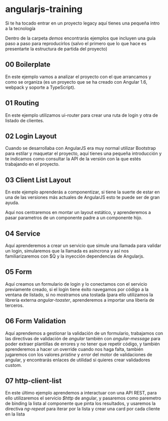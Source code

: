 # angularjs-training

Si te ha tocado entrar en un proyecto legacy aquí tienes una pequeña intro a la tecnología

Dentro de la carpeta _demos_ encontrarás ejemplos que incluyen una guía paso a paso para reproducirlos (salvo el primero que lo que hace es presentarte la estructura de partida del proyecto)

## 00 Boilerplate

En este ejemplo vamos a analizar el proyecto con el que arrancamos y como se organiza (es un proyecto que se ha creado con Angular 1.6, webpack y soporte a TypeScript).

## 01 Routing

En este ejemplo utilizamos ui-router para crear una ruta de login y otra de listado de clientes.

## 02 Login Layout

Cuando se desarrollaba con AngularJS era muy normal utilizar Bootstrap para estilar y maquetar el proyecto, aquí tienes una pequeña introducción y te indicamos como consultar la API de la versión con la que estés trabajando en el proyecto.

## 03 Client List Layout

En este ejemplo aprenderás a componentizar, si tiene la suerte de estar en una de las versiones más actuales de AngularJS esto te puede ser de gran ayuda.

Aquí nos centraremos en montar un layout estático, y aprenderemos a pasar parametros de un componente padre a un componente hijo.

## 04 Service

Aquí aprenderemos a crear un servicio que simule una llamada para validar un login, simularemos que la llamada es asíncrona y así nos familiarizaremos con $Q y la inyección dependencias de Angularjs.

## 05 Form

Aquí creamos un formulario de login y lo conectamos con el servicio previamente creado, si el login tiene éxito navegamos por código a la ventana de listado, si no mostramos una tostada (para ello utilizamos la librería externa _angular-toaster_, aprenderemos a importar una libería de terceros.

## 06 Form Validation

Aquí aprendemos a gestionar la validación de un formulario, trabajamos con las directivas de validación de _angular_ también con _angular-message_ para poder extraer plantillas de errores y no tener que repetir código, y también aprenderemos a hacer un override cuando nos haga falta, también jugaremos con los valores _pristine_ y _error_ del motor de validaciones de angular, y encontrarás enlaces de utilidad si quieres crear validadores custom.

## 07 http-client-list

En este último ejemplo aprendemos a interactuar con una API REST, para ello utilizaremos el servicio _$http_ de angular, y pasaremos como paremetro de binding la lista al componente que pinta los resultados, y usaremos la directiva _ng-repeat_ para iterar por la lista y crear una card por cada cliente en la lista


